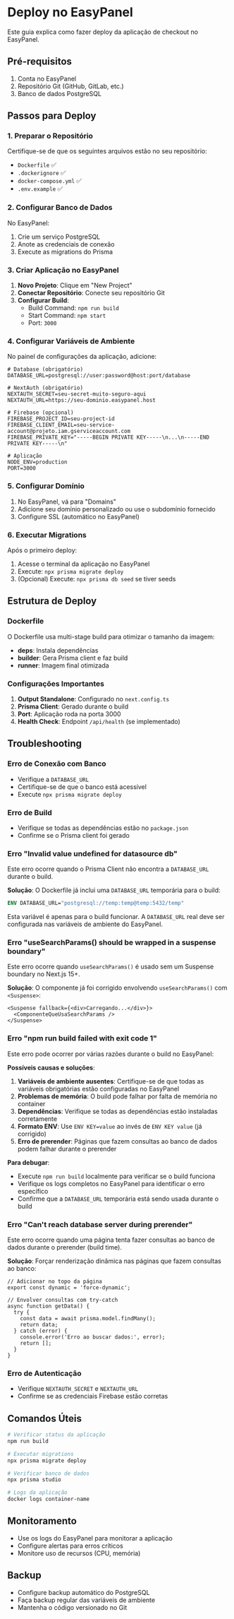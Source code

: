 # Deploy no EasyPanel

Este guia explica como fazer deploy da aplicação de checkout no EasyPanel.

## Pré-requisitos

1. Conta no EasyPanel
2. Repositório Git (GitHub, GitLab, etc.)
3. Banco de dados PostgreSQL

## Passos para Deploy

### 1. Preparar o Repositório

Certifique-se de que os seguintes arquivos estão no seu repositório:
- `Dockerfile` ✅
- `.dockerignore` ✅
- `docker-compose.yml` ✅
- `.env.example` ✅

### 2. Configurar Banco de Dados

No EasyPanel:
1. Crie um serviço PostgreSQL
2. Anote as credenciais de conexão
3. Execute as migrations do Prisma

### 3. Criar Aplicação no EasyPanel

1. **Novo Projeto**: Clique em "New Project"
2. **Conectar Repositório**: Conecte seu repositório Git
3. **Configurar Build**:
   - Build Command: `npm run build`
   - Start Command: `npm start`
   - Port: `3000`

### 4. Configurar Variáveis de Ambiente

No painel de configurações da aplicação, adicione:

```env
# Database (obrigatório)
DATABASE_URL=postgresql://user:password@host:port/database

# NextAuth (obrigatório)
NEXTAUTH_SECRET=seu-secret-muito-seguro-aqui
NEXTAUTH_URL=https://seu-dominio.easypanel.host

# Firebase (opcional)
FIREBASE_PROJECT_ID=seu-project-id
FIREBASE_CLIENT_EMAIL=seu-service-account@projeto.iam.gserviceaccount.com
FIREBASE_PRIVATE_KEY="-----BEGIN PRIVATE KEY-----\n...\n-----END PRIVATE KEY-----\n"

# Aplicação
NODE_ENV=production
PORT=3000
```

### 5. Configurar Domínio

1. No EasyPanel, vá para "Domains"
2. Adicione seu domínio personalizado ou use o subdomínio fornecido
3. Configure SSL (automático no EasyPanel)

### 6. Executar Migrations

Após o primeiro deploy:
1. Acesse o terminal da aplicação no EasyPanel
2. Execute: `npx prisma migrate deploy`
3. (Opcional) Execute: `npx prisma db seed` se tiver seeds

## Estrutura de Deploy

### Dockerfile
O Dockerfile usa multi-stage build para otimizar o tamanho da imagem:
- **deps**: Instala dependências
- **builder**: Gera Prisma client e faz build
- **runner**: Imagem final otimizada

### Configurações Importantes

1. **Output Standalone**: Configurado no `next.config.ts`
2. **Prisma Client**: Gerado durante o build
3. **Port**: Aplicação roda na porta 3000
4. **Health Check**: Endpoint `/api/health` (se implementado)

## Troubleshooting

### Erro de Conexão com Banco
- Verifique a `DATABASE_URL`
- Certifique-se de que o banco está acessível
- Execute `npx prisma migrate deploy`

### Erro de Build
- Verifique se todas as dependências estão no `package.json`
- Confirme se o Prisma client foi gerado

### Erro "Invalid value undefined for datasource db"
Este erro ocorre quando o Prisma Client não encontra a `DATABASE_URL` durante o build.

**Solução**: O Dockerfile já inclui uma `DATABASE_URL` temporária para o build:
```dockerfile
ENV DATABASE_URL="postgresql://temp:temp@temp:5432/temp"
```

Esta variável é apenas para o build funcionar. A `DATABASE_URL` real deve ser configurada nas variáveis de ambiente do EasyPanel.

### Erro "useSearchParams() should be wrapped in a suspense boundary"
Este erro ocorre quando `useSearchParams()` é usado sem um Suspense boundary no Next.js 15+.

**Solução**: O componente já foi corrigido envolvendo `useSearchParams()` com `<Suspense>`:
```tsx
<Suspense fallback={<div>Carregando...</div>}>
  <ComponenteQueUsaSearchParams />
</Suspense>
```

### Erro "npm run build failed with exit code 1"
Este erro pode ocorrer por várias razões durante o build no EasyPanel:

**Possíveis causas e soluções**:
1. **Variáveis de ambiente ausentes**: Certifique-se de que todas as variáveis obrigatórias estão configuradas no EasyPanel
2. **Problemas de memória**: O build pode falhar por falta de memória no container
3. **Dependências**: Verifique se todas as dependências estão instaladas corretamente
4. **Formato ENV**: Use `ENV KEY=value` ao invés de `ENV KEY value` (já corrigido)
5. **Erro de prerender**: Páginas que fazem consultas ao banco de dados podem falhar durante o prerender

**Para debugar**:
- Execute `npm run build` localmente para verificar se o build funciona
- Verifique os logs completos no EasyPanel para identificar o erro específico
- Confirme que a `DATABASE_URL` temporária está sendo usada durante o build

### Erro "Can't reach database server during prerender"
Este erro ocorre quando uma página tenta fazer consultas ao banco de dados durante o prerender (build time).

**Solução**: Forçar renderização dinâmica nas páginas que fazem consultas ao banco:
```tsx
// Adicionar no topo da página
export const dynamic = 'force-dynamic';

// Envolver consultas com try-catch
async function getData() {
  try {
    const data = await prisma.model.findMany();
    return data;
  } catch (error) {
    console.error('Erro ao buscar dados:', error);
    return [];
  }
}
```

### Erro de Autenticação
- Verifique `NEXTAUTH_SECRET` e `NEXTAUTH_URL`
- Confirme se as credenciais Firebase estão corretas

## Comandos Úteis

```bash
# Verificar status da aplicação
npm run build

# Executar migrations
npx prisma migrate deploy

# Verificar banco de dados
npx prisma studio

# Logs da aplicação
docker logs container-name
```

## Monitoramento

- Use os logs do EasyPanel para monitorar a aplicação
- Configure alertas para erros críticos
- Monitore uso de recursos (CPU, memória)

## Backup

- Configure backup automático do PostgreSQL
- Faça backup regular das variáveis de ambiente
- Mantenha o código versionado no Git